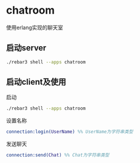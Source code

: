 # chatroom

使用erlang实现的聊天室

## 启动server

``` bash
./rebar3 shell --apps chatroom
```

## 启动client及使用

启动

``` bash
./rebar3 shell --apps chatroom
```

设置名称

``` erlang
connection:login(UserName) %% UserName为字符串类型
```

发送聊天

``` erlang
connection:send(Chat) %% Chat为字符串类型
```